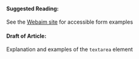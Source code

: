 #### Suggested Reading:
<!-- Please add any articles you think might be helpful to read before writing the article -->
See the [Webaim site](http://webaim.org/techniques/forms/) for accessible form examples
#### Draft of Article:
<!-- Please add your working draft below in GitHub-flavored Markdown -->
Explanation and examples of the `textarea` element
